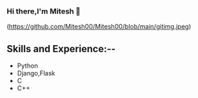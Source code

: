 ### Hi there,I'm Mitesh 👋

(https://github.com/Mitesh00/Mitesh00/blob/main/gitimg.jpeg)

## Skills and Experience:--
* Python
* Django,Flask
* C
* C++


 
